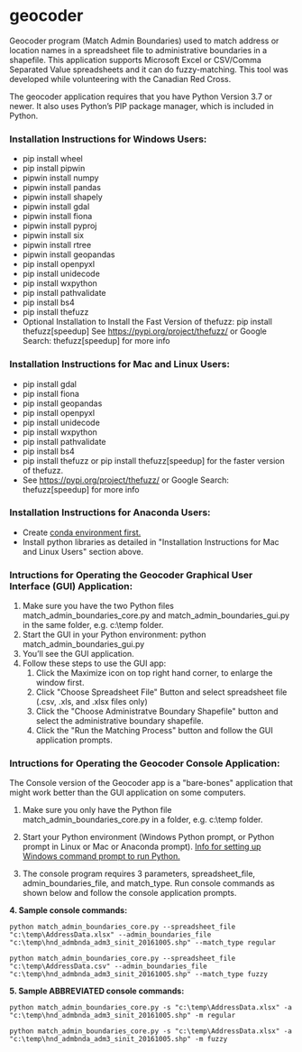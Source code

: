 # geocoder
Geocoder program (Match Admin Boundaries) used to match address or location names in a spreadsheet file to administrative boundaries in a shapefile. This application supports Microsoft Excel or CSV/Comma Separated Value spreadsheets and it can do fuzzy-matching. This tool was developed while volunteering with the Canadian Red Cross.

The geocoder application requires that you have Python Version 3.7 or newer. It also uses Python’s PIP package manager, which is included in Python. 

### Installation Instructions for Windows Users:

* pip install wheel
* pip install pipwin
* pipwin install numpy
* pipwin install pandas
* pipwin install shapely
* pipwin install gdal
* pipwin install fiona
* pipwin install pyproj
* pipwin install six
* pipwin install rtree
* pipwin install geopandas
* pip install openpyxl
* pip install unidecode
* pip install wxpython
* pip install pathvalidate
* pip install bs4
* pip install thefuzz
* Optional Installation to Install the Fast Version of thefuzz: pip install thefuzz[speedup]  See https://pypi.org/project/thefuzz/ or Google Search: thefuzz[speedup] for more info

### Installation Instructions for Mac and Linux Users:

* pip install gdal
* pip install fiona 
* pip install geopandas
* pip install openpyxl
* pip install unidecode
* pip install wxpython
* pip install pathvalidate
* pip install bs4
* pip install thefuzz or pip install thefuzz[speedup] for the faster version of thefuzz.
* See https://pypi.org/project/thefuzz/ or Google Search: thefuzz[speedup] for more info

### Installation Instructions for Anaconda Users:
* Create [conda environment first.](https://stackoverflow.com/questions/61415344/cant-install-geopandas-with-anaconda-because-of-conflicts)
* Install python libraries as detailed in "Installation Instructions for Mac and Linux Users" section above.

### Intructions for Operating the Geocoder Graphical User Interface (GUI) Application:

1. Make sure you have the two Python files match_admin_boundaries_core.py and match_admin_boundaries_gui.py in the same folder,
e.g. c:\temp folder.
2. Start the GUI in your Python environment: python match_admin_boundaries_gui.py
3. You’ll see the GUI application.
4. Follow these steps to use the GUI app:
   1. Click the Maximize icon on top right hand corner, to enlarge the window first.
   2. Click "Choose Spreadsheet File" Button and select spreadsheet file (.csv, .xls, and .xlsx files only)
   3. Click the "Choose Administratve Boundary Shapefile" button and select the administrative boundary shapefile.
   4. Click the "Run the Matching Process" button and follow the GUI application prompts.

### Intructions for Operating the Geocoder Console Application:

The Console version of the Geocoder app is a "bare-bones" application that might work better than the GUI application on some computers.

1. Make sure you only have the Python file match_admin_boundaries_core.py in a folder, e.g. c:\temp folder.

2. Start your Python environment (Windows Python prompt, or Python prompt in Linux or Mac or Anaconda prompt). [Info for setting up Windows command prompt to run Python.](https://www.geeksforgeeks.org/how-to-set-up-command-prompt-for-python-in-windows10)

3. The console program requires 3 parameters, spreadsheet_file, admin_boundaries_file, and match_type. Run console commands as shown below and follow the console application prompts.

__4. Sample console commands:__

`python match_admin_boundaries_core.py --spreadsheet_file "c:\temp\AddressData.xlsx" --admin_boundaries_file "c:\temp\hnd_admbnda_adm3_sinit_20161005.shp" --match_type regular`

`python match_admin_boundaries_core.py --spreadsheet_file "c:\temp\AddressData.csv" --admin_boundaries_file "c:\temp\hnd_admbnda_adm3_sinit_20161005.shp" --match_type fuzzy` 

__5. Sample ABBREVIATED console commands:__

`python match_admin_boundaries_core.py -s "c:\temp\AddressData.xlsx" -a "c:\temp\hnd_admbnda_adm3_sinit_20161005.shp" -m regular`

`python match_admin_boundaries_core.py -s "c:\temp\AddressData.xlsx" -a "c:\temp\hnd_admbnda_adm3_sinit_20161005.shp" -m fuzzy`
